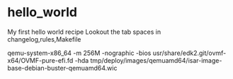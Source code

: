 # hello_world
My first hello world recipe 
Lookout the tab spaces in changelog,rules,Makefile

qemu-system-x86_64 -m 256M -nographic
 -bios usr/share/edk2.git/ovmf-x64/OVMF-pure-efi.fd -hda tmp/deploy/images/qemuamd64/isar-image-base-debian-buster-qemuamd64.wic

